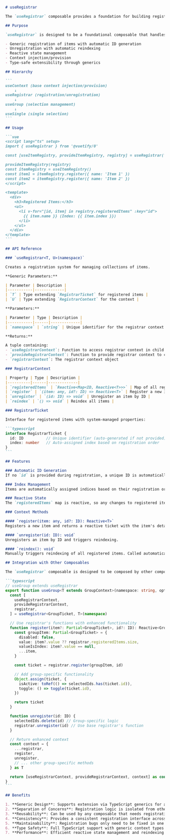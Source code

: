 ````markdown
# useRegistrar

The `useRegistrar` composable provides a foundation for building registration-based systems in Vue applications. It's built on top of `useContext` and manages collections of registered items with automatic indexing, lifecycle management, and type-safe registration callbacks.

## Purpose

`useRegistrar` is designed to be a foundational composable that handles the core registration logic needed by more complex composables. It provides:

- Generic registration of items with automatic ID generation
- Unregistration with automatic reindexing
- Reactive state management
- Context injection/provision
- Type-safe extensibility through generics

## Hierarchy

```
useContext (base context injection/provision)
    ↓
useRegistrar (registration/unregistration)
    ↓
useGroup (selection management)
    ↓
useSingle (single selection)
```

## Usage

```vue
<script lang="ts" setup>
import { useRegistrar } from '@vuetify/0'

const [useItemRegistry, provideItemRegistry, registry] = useRegistrar('items')

provideItemRegistry(registry)
const itemRegistry = useItemRegistry()
const item1 = itemRegistry.register({ name: 'Item 1' })
const item2 = itemRegistry.register({ name: 'Item 2' })
</script>

<template>
  <div>
    <h3>Registered Items:</h3>
    <ul>
      <li v-for="[id, item] in registry.registeredItems" :key="id">
        {{ item.name }} (Index: {{ item.index }})
      </li>
    </ul>
  </div>
</template>
```

## API Reference

### `useRegistrar<T, U>(namespace)`

Creates a registration system for managing collections of items.

**Generic Parameters:**

| Parameter | Description |
|-----------|-------------|
| `T` | Type extending `RegistrarTicket` for registered items |
| `U` | Type extending `RegistrarContext` for the context |

**Parameters:**

| Parameter | Type | Description |
|-----------|------|-------------|
| `namespace` | `string` | Unique identifier for the registrar context |

**Returns:**

A tuple containing:
- `useRegistrarContext`: Function to access registrar context in child components
- `provideRegistrarContext`: Function to provide registrar context to children
- `registrarContext`: The registrar context object

### RegistrarContext

| Property | Type | Description |
|----------|------|-------------|
| `registeredItems` | `Reactive<Map<ID, Reactive<T>>>` | Map of all registered items |
| `register` | `(item: any, id?: ID) => Reactive<T>` | Register a new item |
| `unregister` | `(id: ID) => void` | Unregister an item by ID |
| `reindex` | `() => void` | Reindex all items |

### RegistrarTicket

Interface for registered items with system-managed properties:

```typescript
interface RegistrarTicket {
  id: ID          // Unique identifier (auto-generated if not provided)
  index: number   // Auto-assigned index based on registration order
}
```

## Features

### Automatic ID Generation
If no `id` is provided during registration, a unique ID is automatically generated using `genId()`.

### Index Management
Items are automatically assigned indices based on their registration order. When items are unregistered, all remaining items are reindexed.

### Reactive State
The `registeredItems` map is reactive, so any changes to registered items automatically trigger reactivity updates.

### Context Methods

#### `register(item: any, id?: ID): Reactive<T>`
Registers a new item and returns a reactive ticket with the item's details.

#### `unregister(id: ID): void`
Unregisters an item by ID and triggers reindexing.

#### `reindex(): void`
Manually triggers reindexing of all registered items. Called automatically during unregistration.

## Integration with Other Composables

The `useRegistrar` composable is designed to be composed by other composables:

```typescript
// useGroup extends useRegistrar
export function useGroup<T extends GroupContext>(namespace: string, options?: GroupOptions) {
  const [
    useRegistrarContext,
    provideRegistrarContext,
    registrar,
  ] = useRegistrar<GroupTicket, T>(namespace)

  // Use registrar's functions with enhanced functionality
  function register(item?: Partial<GroupTicket>, id?: ID): Reactive<GroupTicket> {
    const groupItem: Partial<GroupTicket> = {
      disabled: false,
      value: item?.value ?? registrar.registeredItems.size,
      valueIsIndex: item?.value == null,
      ...item,
    }

    const ticket = registrar.register(groupItem, id)

    // Add group-specific functionality
    Object.assign(ticket, {
      isActive: toRef(() => selectedIds.has(ticket.id)),
      toggle: () => toggle(ticket.id),
    })

    return ticket
  }

  function unregister(id: ID) {
    selectedIds.delete(id) // Group-specific logic
    registrar.unregister(id) // Use base registrar's function
  }

  // Return enhanced context
  const context = {
    ...registrar,
    register,
    unregister,
    // ... other group-specific methods
  } as T

  return [useRegistrarContext, provideRegistrarContext, context] as const
}
```

## Benefits

1. **Generic Design**: Supports extension via TypeScript generics for any item type
2. **Separation of Concerns**: Registration logic is isolated from other functionality
3. **Reusability**: Can be used by any composable that needs registration functionality
4. **Consistency**: Provides a consistent registration interface across different use cases
5. **Maintainability**: Registration bugs only need to be fixed in one place
6. **Type Safety**: Full TypeScript support with generic context types
7. **Performance**: Efficient reactive state management and reindexing

````

